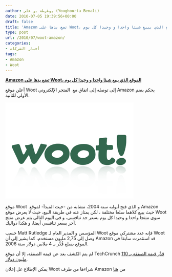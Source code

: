 ```yaml
---
author: يوغرطة بن علي (Youghourta Benali)
date: 2010-07-05 19:39:56+00:00
draft: false
title: 'Amazon تضع يدها على Woot، الموقع الذي يبيع شيئا واحدا و وحيدا كل يوم  '
type: post
url: /2010/07/woot-amazon/
categories:
- أخبار الشركات
tags:
- Amazon
- Woot
---
```


**[Amazon تضع يدها على Woot، الموقع الذي يبيع شيئا واحدا و وحيدا كل يوم](https://www.it-scoop.com/2010/07/woot-amazon/)**




أعلن موقع Woot إلى توصله إلى اتفاق مع  المتجر الإلكتروني Amazon يحكم بضم الأولى للثانية.




[![](Woot-Logo.png)
](https://www.it-scoop.com/2010/07/woot-amazon/ )


موقع Woot  و الذي فتح أبوابه سنة 2004، مشابه من -حيث المبدأ- لموقع Amazon حيث يبيع كلاهما سلعا مختلفة ، لكن يمتاز عنه في طريقة البيع، حيث لا يعرض موقع Woot سوى منتجا واحدا و وحيدا كل يوم بسعر جد تنافسي، و في اليوم التالي يتم عرض منتج آخر بسعر تنافسي أيضا، و هكذا دواليك.

حسب Matt Rutledge المؤسس و المدير العام لـ Woot فإنه عدد مشتركي موقع Woot وصل إلى 2,75 مليون مستخدم، كما يشير إلى أن Amazon قد استثمرت سابقا في الموقع بمبلغ قُدِّر بـ 4 ملايين دولار سنة 2006.

لم يتم الكشف بعد عن قيمة الصفقة، إلا أن موقع TechCrunch [قدَّر قيمة الصفقة بـ 110 مليون دولار](http://techcrunch.com/2010/06/30/woot-amazon/).

يمكن الإطلاع عل إعلان Woot شراءها من طرف Amazon من [هنا](http://www.woot.com/Blog/ViewEntry.aspx?Id=13389)
